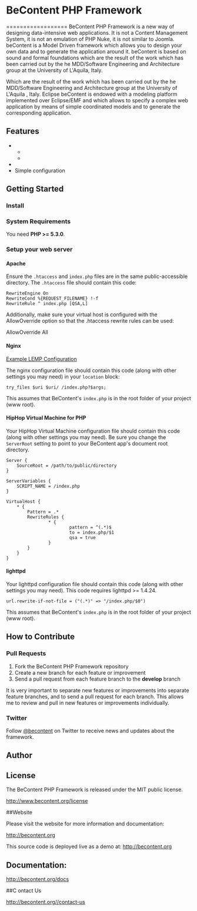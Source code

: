 # BeContent PHP Framework
==================
BeContent PHP Framework is a new way of designing data-intensive web applications. It is not a Content Management System, it is not an emulation of PHP Nuke, it is not similar to Joomla. beContent is a Model Driven framework which allows you to design your own data and to generate the application around it. beContent is based on sound and formal foundations which are the result of the work which has been carried out by the he MDD/Software Engineering and Architecture group at the University of L'Aquila, Italy.

Which are the result of the work which has been carried out by the he MDD/Software Engineering and Architecture group at the University of L'Aquila , Italy. Eclipse beContent is endowed with a modeling platform implemented over Eclipse/EMF and which allows to specify a complex web application by means of simple coordinated models and to generate the corresponding application.

## Features

* 
    * 
    * 
* 
* Simple configuration

## Getting Started

### Install


### System Requirements

You need **PHP >= 5.3.0**.

### Setup your web server

#### Apache

Ensure the `.htaccess` and `index.php` files are in the same public-accessible directory. The `.htaccess` file
should contain this code:

    RewriteEngine On
    RewriteCond %{REQUEST_FILENAME} !-f
    RewriteRule ^ index.php [QSA,L]

Additionally, make sure your virtual host is configured with the AllowOverride option so that the .htaccess rewrite rules can be used:

   AllowOverride All

#### Nginx
[Example LEMP Configuration ](https://gist.github.com/frenz/cc8d543c09a53534350d)

The nginx configuration file should contain this code (along with other settings you may need) in your `location` block:

    try_files $uri $uri/ /index.php?$args;

This assumes that BeContent's `index.php` is in the root folder of your project (www root).

#### HipHop Virtual Machine for PHP

Your HipHop Virtual Machine configuration file should contain this code (along with other settings you may need).
Be sure you change the `ServerRoot` setting to point to your BeContent app's document root directory.

    Server {
        SourceRoot = /path/to/public/directory
    }

    ServerVariables {
        SCRIPT_NAME = /index.php
    }

    VirtualHost {
        * {
            Pattern = .*
            RewriteRules {
                    * {
                            pattern = ^(.*)$
                            to = index.php/$1
                            qsa = true
                    }
            }
        }
    }

#### lighttpd ####

Your lighttpd configuration file should contain this code (along with other settings you may need). This code requires
lighttpd >= 1.4.24.

    url.rewrite-if-not-file = ("(.*)" => "/index.php/$0")

This assumes that BeContent's `index.php` is in the root folder of your project (www root).


## How to Contribute

### Pull Requests

1. Fork the BeContent PHP Framework repository
2. Create a new branch for each feature or improvement
3. Send a pull request from each feature branch to the **develop** branch

It is very important to separate new features or improvements into separate feature branches, and to send a pull
request for each branch. This allows me to review and pull in new features or improvements individually.


### Twitter

Follow [@becontent](http://www.twitter.com/becontent) on Twitter to receive news and updates about the framework.

## Author


## License

The BeContent PHP Framework is released under the MIT public license.

<http://www.becontent.org/license>



##Website

Please visit the website for more information and documentation:

http://becontent.org

This source code is deployed live as a demo at: http://becontent.org


## Documentation:
<http://becontent.org/docs>



##C ontact Us

http://becontent.org//contact-us